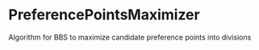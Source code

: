 # PreferencePointsMaximizer
Algorithm for BBS to maximize candidate preference points into divisions 
